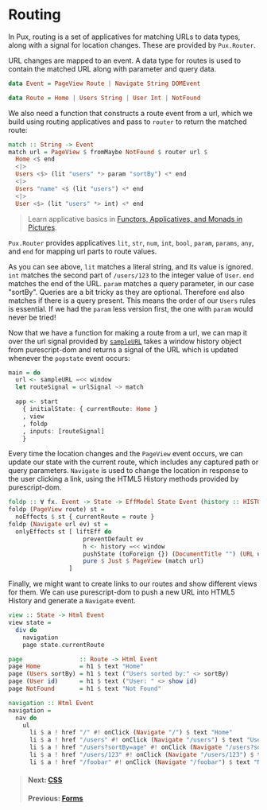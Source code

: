 # Routing

In Pux, routing is a set of applicatives for matching URLs to data types, along
with a signal for location changes. These are provided by `Pux.Router`.

URL changes are mapped to an event. A data type for routes is used
to contain the matched URL along with parameter and query data.

```purescript
data Event = PageView Route | Navigate String DOMEvent

data Route = Home | Users String | User Int | NotFound
```

We also need a function that constructs a route event from a url, which we
build using routing applicatives and pass to `router` to return the
matched route:

```purescript
match :: String -> Event
match url = PageView $ fromMaybe NotFound $ router url $
  Home <$ end
  <|>
  Users <$> (lit "users" *> param "sortBy") <* end
  <|>
  Users "name" <$ (lit "users") <* end
  <|>
  User <$> (lit "users" *> int) <* end
```

> Learn applicative basics in
> [Functors, Applicatives, and Monads in Pictures](http://adit.io/posts/2013-04-17-functors,_applicatives,_and_monads_in_pictures.html#monads).

`Pux.Router` provides applicatives `lit`, `str`, `num`, `int`, `bool`, `param`,
`params`, `any`, and `end` for mapping url parts to route values.

As you can see above, `lit` matches a literal string, and its value is ignored.
`int` matches the second part of `/users/123` to the integer value of `User`.
`end` matches the end of the URL. `param` matches a query parameter, in our case
"sortBy". Queries are a bit tricky as they are optional. Therefore `end` also
matches if there is a query present. This means the order of our `Users` rules
is essential. If we had the `param` less version first, the one with `param`
would never be tried!

Now that we have a function for making a route from a url, we can map it over
the url signal provided by
[`sampleURL`](https://pursuit.purescript.org/packages/purescript-pux/8.7.0/docs/Pux.DOM.History#v:sampleURL)
takes a window history object from purescript-dom and returns a signal of the
URL which is updated whenever the `popstate` event occurs:

```purescript
main = do
  url <- sampleURL =<< window
  let routeSignal = urlSignal ~> match

  app <- start
    { initialState: { currentRoute: Home }
    , view
    , foldp
    , inputs: [routeSignal]
    }
```

Every time the location changes and the `PageView` event occurs, we can update
our state with the current route, which includes any captured path or query
parameters. `Navigate` is used to change the location in response to the user
clicking a link, using the HTML5 History methods provided by purescript-dom.

```purescript
foldp :: ∀ fx. Event -> State -> EffModel State Event (history :: HISTORY, dom :: DOM | fx)
foldp (PageView route) st =
  noEffects $ st { currentRoute = route }
foldp (Navigate url ev) st =
  onlyEffects st [ liftEff do
                     preventDefault ev
                     h <- history =<< window
                     pushState (toForeign {}) (DocumentTitle "") (URL url) h
                     pure $ Just $ PageView (match url)
                 ]
```

Finally, we might want to create links to our routes and show different views
for them. We can use purescript-dom to push a new URL into HTML5 History and
generate a `Navigate` event.

```purescript
view :: State -> Html Event
view state =
  div do
    navigation
    page state.currentRoute

page                :: Route -> Html Event
page Home           = h1 $ text "Home"
page (Users sortBy) = h1 $ text ("Users sorted by:" <> sortBy)
page (User id)      = h1 $ text ("User: " <> show id)
page NotFound       = h1 $ text "Not Found"

navigation :: Html Event
navigation =
  nav do
    ul
      li $ a ! href "/" #! onClick (Navigate "/") $ text "Home"
      li $ a ! href "/users" #! onClick (Navigate "/users") $ text "Users"
      li $ a ! href "/users?sortBy=age" #! onClick (Navigate "/users?sortBy=age") $ text "Users sorted by age."
      li $ a ! href "/users/123" #! onClick (Navigate "/users/123") $ text "User 123"
      li $ a ! href "/foobar" #! onClick (Navigate "/foobar") $ text "Not found"
```

> #### Next: [CSS](/docs/css)
> #### Previous: [Forms](/docs/forms)
